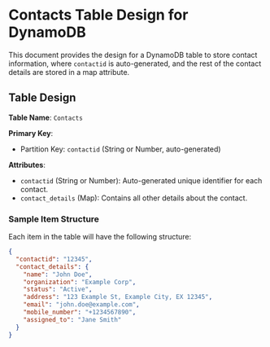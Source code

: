 # Contacts Table Design for DynamoDB

This document provides the design for a DynamoDB table to store contact information, where `contactid` is auto-generated, and the rest of the contact details are stored in a map attribute.

## Table Design

**Table Name**: `Contacts`

**Primary Key**:
- Partition Key: `contactid` (String or Number, auto-generated)

**Attributes**:
- `contactid` (String or Number): Auto-generated unique identifier for each contact.
- `contact_details` (Map): Contains all other details about the contact.

### Sample Item Structure

Each item in the table will have the following structure:

```json
{
  "contactid": "12345",
  "contact_details": {
    "name": "John Doe",
    "organization": "Example Corp",
    "status": "Active",
    "address": "123 Example St, Example City, EX 12345",
    "email": "john.doe@example.com",
    "mobile_number": "+1234567890",
    "assigned_to": "Jane Smith"
  }
}
